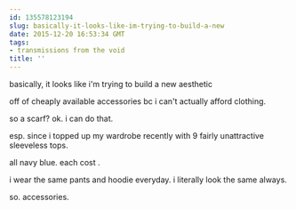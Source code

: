```yaml
---
id: 135578123194
slug: basically-it-looks-like-im-trying-to-build-a-new
date: 2015-12-20 16:53:34 GMT
tags:
- transmissions from the void
title: ''
---
```


basically, it looks like i'm trying to build a new aesthetic

off of cheaply available accessories bc i can't actually afford clothing.

so a  scarf? ok. i can do that.

esp. since i topped up my wardrobe recently with 9 fairly unattractive sleeveless tops.

all navy blue. each cost .

i wear the same pants and hoodie everyday. i literally look the same always.

so. accessories.